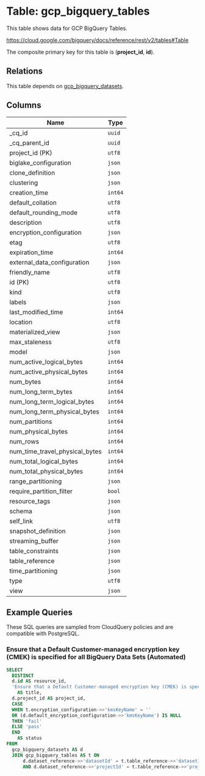 # Table: gcp_bigquery_tables

This table shows data for GCP BigQuery Tables.

https://cloud.google.com/bigquery/docs/reference/rest/v2/tables#Table

The composite primary key for this table is (**project_id**, **id**).

## Relations

This table depends on [gcp_bigquery_datasets](gcp_bigquery_datasets).

## Columns

| Name          | Type          |
| ------------- | ------------- |
|_cq_id|`uuid`|
|_cq_parent_id|`uuid`|
|project_id (PK)|`utf8`|
|biglake_configuration|`json`|
|clone_definition|`json`|
|clustering|`json`|
|creation_time|`int64`|
|default_collation|`utf8`|
|default_rounding_mode|`utf8`|
|description|`utf8`|
|encryption_configuration|`json`|
|etag|`utf8`|
|expiration_time|`int64`|
|external_data_configuration|`json`|
|friendly_name|`utf8`|
|id (PK)|`utf8`|
|kind|`utf8`|
|labels|`json`|
|last_modified_time|`int64`|
|location|`utf8`|
|materialized_view|`json`|
|max_staleness|`utf8`|
|model|`json`|
|num_active_logical_bytes|`int64`|
|num_active_physical_bytes|`int64`|
|num_bytes|`int64`|
|num_long_term_bytes|`int64`|
|num_long_term_logical_bytes|`int64`|
|num_long_term_physical_bytes|`int64`|
|num_partitions|`int64`|
|num_physical_bytes|`int64`|
|num_rows|`int64`|
|num_time_travel_physical_bytes|`int64`|
|num_total_logical_bytes|`int64`|
|num_total_physical_bytes|`int64`|
|range_partitioning|`json`|
|require_partition_filter|`bool`|
|resource_tags|`json`|
|schema|`json`|
|self_link|`utf8`|
|snapshot_definition|`json`|
|streaming_buffer|`json`|
|table_constraints|`json`|
|table_reference|`json`|
|time_partitioning|`json`|
|type|`utf8`|
|view|`json`|

## Example Queries

These SQL queries are sampled from CloudQuery policies and are compatible with PostgreSQL.

### Ensure that a Default Customer-managed encryption key (CMEK) is specified for all BigQuery Data Sets (Automated)

```sql
SELECT
  DISTINCT
  d.id AS resource_id,
  'Ensure that a Default Customer-managed encryption key (CMEK) is specified for all BigQuery Data Sets (Automated)'
    AS title,
  d.project_id AS project_id,
  CASE
  WHEN t.encryption_configuration->>'kmsKeyName' = ''
  OR (d.default_encryption_configuration->>'kmsKeyName') IS NULL
  THEN 'fail'
  ELSE 'pass'
  END
    AS status
FROM
  gcp_bigquery_datasets AS d
  JOIN gcp_bigquery_tables AS t ON
      d.dataset_reference->>'datasetId' = t.table_reference->>'datasetId'
      AND d.dataset_reference->>'projectId' = t.table_reference->>'projectId';
```


